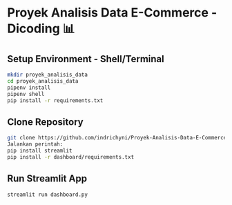 # Proyek Analisis Data E-Commerce - Dicoding 📊
## Setup Environment - Shell/Terminal
```bash
mkdir proyek_analisis_data
cd proyek_analisis_data
pipenv install
pipenv shell
pip install -r requirements.txt
```
## Clone Repository
```bash
git clone https://github.com/indrichyni/Proyek-Analisis-Data-E-Commerce.git
Jalankan perintah:
pip install streamlit
pip install -r dashboard/requirements.txt
```

## Run Streamlit App
```bash
streamlit run dashboard.py
```

